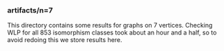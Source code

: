 ### artifacts/n=7

This directory contains some results for graphs on 7 vertices. Checking WLP for all 853
isomorphism classes took about an hour and a half, so to avoid redoing this we store
results here.